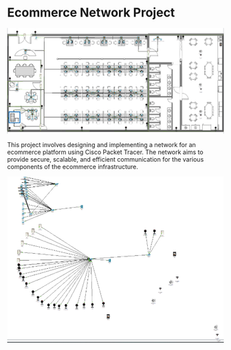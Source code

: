 # Ecommerce Network Project

![Physical Diagram](screenshot.png)

This project involves designing and implementing a network for an ecommerce platform using Cisco Packet Tracer. The network aims to provide secure, scalable, and efficient communication for the various components of the ecommerce infrastructure.

![Logical Diagram](screenshot2.png)